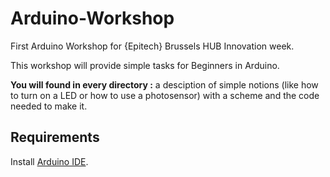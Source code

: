# Arduino-Workshop

First Arduino Workshop for {Epitech} Brussels HUB Innovation week.

This workshop will provide simple tasks for Beginners in Arduino.

**You will found in every directory :** a desciption of simple notions (like how to turn on a LED or how to use a photosensor) with a scheme and the code needed to make it.

## Requirements

Install [Arduino IDE](https://www.arduino.cc/en/main/software).
